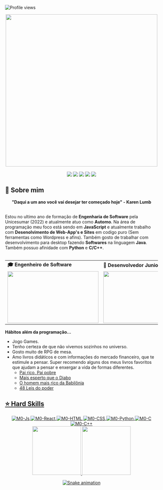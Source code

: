 ![Profile views](https://gpvc.arturio.dev/andreinaoliveira)

<div align="center">
  <a href="https://github.com/andreinaoliveira">
    <img src="https://raw.githubusercontent.com/gist/mohdule/a9ef65bda14edd8370553952d7850aea/raw/8260f3f8cb8fd31b8a8e4b51750846157dd2b061/hello-welcome.png" width="500">
  </a>
</div>
<br>
<div align="center">
    <a href="https://www.instagram.com/_m0rt3" target="_blank"><img src="https://img.shields.io/badge/-Instagram-%23E4405F?style=for-the-badge&logo=instagram&logoColor=white" target="_blank"></a>
 <a href="https://discordapp.com/channels/@me/Morte#4107" target="_blank"><img src="https://img.shields.io/badge/Discord-7289DA?style=for-the-badge&logo=discord&logoColor=white" target="_blank"></a> 
  <a href = "mailto:bruno801029@hotmail.com"><img src="https://img.shields.io/badge/-Gmail-%23333?style=for-the-badge&logo=gmail&logoColor=white" target="_blank"></a>
  <a href="https://www.linkedin.com/in/bruno-correia-433691189" target="_blank"><img src="https://img.shields.io/badge/-LinkedIn-%230077B5?style=for-the-badge&logo=linkedin&logoColor=white" target="_blank"></a> 
  <a href="https://steamcommunity.com/id/prinsycho" target="_blank">
    <img src="https://img.shields.io/badge/Steam-000000?style=for-the-badge&logo=steam&logoColor=white" target="_blank">
  </a>
</div>

## 👻 Sobre mim
<div align='center'>
  <b>"Daqui a um ano você vai desejar ter começado hoje" - Karen Lumb</b>
</div><br>

Estou no ultimo ano de formação de <b>Engenharia de Software</b> pela Unicesumar (2022) e atualmente atuo como <b>Automo</b>. Na área de programação meu foco está sendo em <b>JavaScript</b> e atualmente trabalho com <b>Desenolvimento de Web-App's e Sites</b> em codigo puro (Sem ferramentas como Wordpress e afins). Também gosto de trabalhar com desenvolvimento para desktop fazendo <b>Softwares</b> na linguagem <b>Java</b>. Também possuo afinidade com <b>Python</b> e <b>C/C++</b>.
<br><br>

<div align="center">
  <table>
    <tr>
      <td>
        <b>🎓 Engenheiro de Software</b>
      </td>
      <td>
        <b>🧪 Desenvolvedor Junior</b>
      </td>
    </tr>
    <tr>
      <td>
        <img src="https://i.ibb.co/KytnD9v/importa.gif" width="300px" height="170px"> 
      </td>
      <td>
        <img src="https://clubedosgeeks.com.br/wp-content/uploads/2016/01/nao_compila.gif" width="300px" height="170px">
      </td>
    </tr>
  </table>
</div>


<b>Hábitos além da programação...</b>

- Jogo Games.
- Tenho certeza de que não vivemos sozinhos no universo.
- Gosto muito de RPG de mesa.
- Amo livros didáticos e com informações do mercado financeiro, que te estimule a pensar. Super recomendo alguns dos meus livros favoritos que ajudam a pensar e enxergar a vida de formas diferentes.
  - <a href='https://www.amazon.com.br/Pai-rico-pai-pobre-anos/dp/8550801488/ref=sr_1_2_sspa?__mk_pt_BR=%C3%85M%C3%85%C5%BD%C3%95%C3%91&crid=1B7TX10UX0EHJ&keywords=Pai+rico+pai+pobre&qid=1669859243&qu=eyJxc2MiOiIyLjIwIiwicXNhIjoiMS42MyIsInFzcCI6IjEuNDUifQ%3D%3D&sprefix=pai+rico+pai+pob%2Caps%2C166&sr=8-2-spons&psc=1&spLa=ZW5jcnlwdGVkUXVhbGlmaWVyPUEyREZNUFRNWFdFSlJDJmVuY3J5cHRlZElkPUExMDEzMDg4Mlc1OVhXM0lSVzk5VyZlbmNyeXB0ZWRBZElkPUEwOTE0MzA5MVJENUtOUUkyNEUyTSZ3aWRnZXROYW1lPXNwX2F0ZiZhY3Rpb249Y2xpY2tSZWRpcmVjdCZkb05vdExvZ0NsaWNrPXRydWU='>Pai rico, Pai pobre</a>
  -  <a href='https://www.amazon.com.br/Mais-esperto-que-Diabo-liberdade/dp/8568014003/ref=sr_1_5?crid=3GSH2MZHKL3D3&keywords=mais+esperto+que+o+diabo&qid=1646604662&sprefix=Mais+es%2Caps%2C290&sr=8-5'>Mais esperto que o Diabo</a>
  - <a href='https://www.amazon.com.br/Homem-Mais-Rico-Babil%C3%B4nia/dp/8595081530/ref=sr_1_1_sspa?keywords=o+homem+mais+rico+da+babilonia&qid=1669859335&qu=eyJxc2MiOiIyLjE1IiwicXNhIjoiMS4yMiIsInFzcCI6IjEuMTEifQ%3D%3D&sprefix=o+homem+mais%2Caps%2C156&sr=8-1-spons&psc=1&spLa=ZW5jcnlwdGVkUXVhbGlmaWVyPUEzS0tFNDlFNVNPTlg0JmVuY3J5cHRlZElkPUEwNzgwODQyUkJFQ0JHVURBSzlJJmVuY3J5cHRlZEFkSWQ9QTEwMTU3MTcxTjdVNkVQN0E2NjJPJndpZGdldE5hbWU9c3BfYXRmJmFjdGlvbj1jbGlja1JlZGlyZWN0JmRvTm90TG9nQ2xpY2s9dHJ1ZQ=='>O homem mais rico da Babilônia</a>
  - <a href='https://www.amazon.com.br/AS-LEIS-PODER-CAPA-DURA/dp/6555320516/ref=sr_1_1?keywords=48+leis+do+poder&qid=1669859382&qu=eyJxc2MiOiIyLjEwIiwicXNhIjoiMS42OCIsInFzcCI6IjEuMzAifQ%3D%3D&sprefix=48+lei%2Caps%2C153&sr=8-1'>48 Leis do poder


## ⭐️ Hard Skills
<div align="center">
  <img align="center" alt="M0-Js" src="https://img.shields.io/badge/-JavaScript-05122A?style=flat&logo=JavaScript">
  <img align="center" alt="M0-React" src="https://img.shields.io/badge/-React-05122A?style=flat&logo=React">
  <img align="center" alt="M0-HTML" src="https://img.shields.io/badge/-HTML-05122A?style=flat&logo=html5">
  <img align="center" alt="M0-CSS" src="https://img.shields.io/badge/-CSS-05122A?style=flat&logo=css3">
  <img align="center" alt="M0-Python" src="https://img.shields.io/badge/-Python-05122A?style=flat&logo=python">
  <img align="center" alt="M0-C" src="https://img.shields.io/badge/-C-05122A?style=flat&logo=c"> 
  <img align="center" alt="M0-C++" src="https://img.shields.io/badge/-C++-05122A?style=flat&logo=cplusplus">
  
  <br>
  <a href="https://github.com/M0rt3-K">
  <img height="160em" src="https://github-readme-stats.vercel.app/api?username=M0rt3-K&show_icons=true&theme=codeSTACKr&include_all_commits=true&count_private=true%22/"/>
    <img height="160em" src="https://github-readme-stats.vercel.app/api/top-langs/?username=M0rt3-K&layout=compact&langs_count=7&theme=codeSTACKr"/>
  
   ![Snake animation](https://github.com/M0rt3-K/M0rt3-K/blob/output/github-contribution-grid-snake.svg)
</div>
